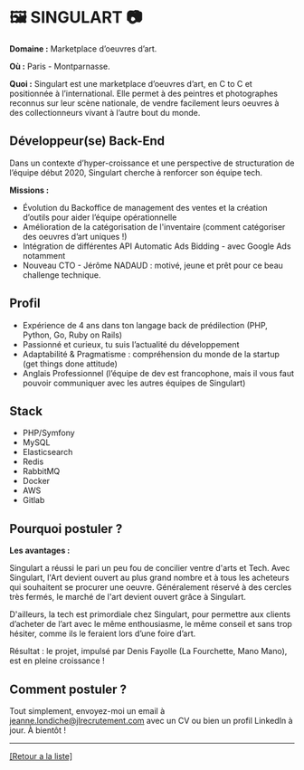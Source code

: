# 🖼️ SINGULART 📷

**Domaine :**  Marketplace d’oeuvres d’art.

**Où :** Paris - Montparnasse.

**Quoi :** Singulart est une marketplace d’oeuvres d’art, en C to C et positionnée à l’international. Elle permet à des peintres et photographes reconnus sur leur scène nationale, de vendre facilement leurs oeuvres à des collectionneurs vivant à l’autre bout du monde.

## Développeur(se) Back-End

Dans un contexte d’hyper-croissance et une perspective de structuration de l’équipe début 2020, Singulart cherche à renforcer son équipe tech.

**Missions :**

* Évolution du Backoffice de management des ventes et la création d’outils pour aider l’équipe opérationnelle
* Amélioration de la catégorisation de l'inventaire (comment catégoriser des oeuvres d’art uniques !)
* Intégration de différentes API Automatic Ads Bidding - avec Google Ads notamment
* Nouveau CTO - Jérôme NADAUD : motivé, jeune et prêt pour ce beau challenge technique.

## Profil

* Expérience de 4 ans dans ton langage back de prédilection (PHP, Python, Go, Ruby on Rails)
* Passionné et curieux, tu suis l’actualité du développement
* Adaptabilité & Pragmatisme : compréhension du monde de la startup (get things done attitude)
* Anglais Professionnel (l’équipe de dev est francophone, mais il vous faut pouvoir communiquer avec les autres équipes de Singulart)

## Stack

* PHP/Symfony 
* MySQL
* Elasticsearch
* Redis
* RabbitMQ
* Docker
* AWS
* Gitlab

## Pourquoi postuler ?

**Les avantages :** 

Singulart a réussi le pari un peu fou de concilier ventre d'arts et Tech. Avec Singulart, l'Art devient ouvert au plus grand nombre et à tous les acheteurs qui souhaitent se procurer une oeuvre. Généralement réservé à des cercles très fermés, le marché de l'art devient ouvert grâce à Singulart.

D'ailleurs, la tech est primordiale chez Singulart, pour permettre aux clients d’acheter de l’art avec le même enthousiasme, le même conseil et sans trop hésiter, comme ils le feraient lors d’une foire d’art.

Résultat : le projet, impulsé par Denis Fayolle (La Fourchette, Mano Mano), est en pleine croissance ! 

## Comment postuler ?

Tout simplement, envoyez-moi un email à jeanne.londiche@jlrecrutement.com avec un CV ou bien un profil LinkedIn à jour. À bientôt ! 

----
<a href="https://github.com/jlondiche/job-board-php/blob/master/README.md">[Retour a la liste]</a>